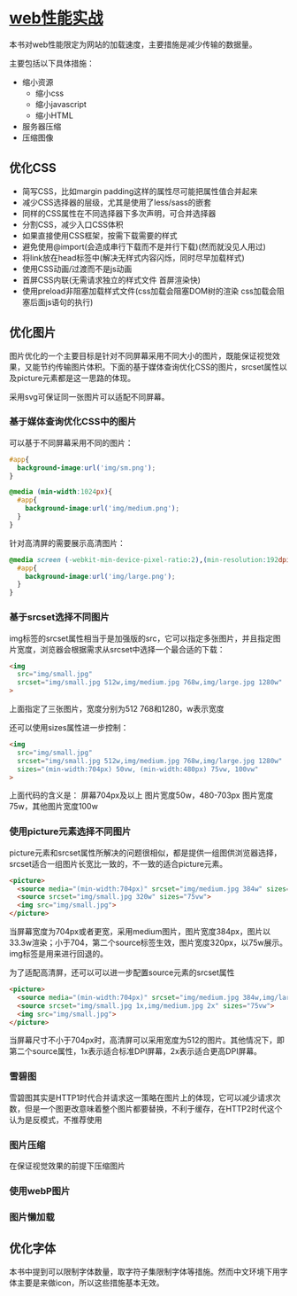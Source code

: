 # [web性能实战](https://book.douban.com/subject/35083270/)

本书对web性能限定为网站的加载速度，主要措施是减少传输的数据量。

主要包括以下具体措施：

* 缩小资源
  * 缩小css
  * 缩小javascript
  * 缩小HTML
* 服务器压缩
* 压缩图像

## 优化CSS

* 简写CSS，比如margin padding这样的属性尽可能把属性值合并起来
* 减少CSS选择器的层级，尤其是使用了less/sass的嵌套
* 同样的CSS属性在不同选择器下多次声明，可合并选择器
* 分割CSS，减少入口CSS体积
* 如果直接使用CSS框架，按需下载需要的样式
* 避免使用@import(会造成串行下载而不是并行下载)(然而就没见人用过)
* 将link放在head标签中(解决无样式内容闪烁，同时尽早加载样式)
* 使用CSS动画/过渡而不是js动画
* 首屏CSS内联(无需请求独立的样式文件 首屏渲染快)
* 使用preload非阻塞加载样式文件(css加载会阻塞DOM树的渲染 css加载会阻塞后面js语句的执行)

## 优化图片

图片优化的一个主要目标是针对不同屏幕采用不同大小的图片，既能保证视觉效果，又能节约传输图片体积。下面的基于媒体查询优化CSS的图片，srcset属性以及picture元素都是这一思路的体现。

采用svg可保证同一张图片可以适配不同屏幕。

### 基于媒体查询优化CSS中的图片

可以基于不同屏幕采用不同的图片：

```css
#app{
  background-image:url('img/sm.png');
}

@media (min-width:1024px){
  #app{
    background-image:url('img/medium.png');
  }
}
```

针对高清屏的需要展示高清图片：

```css
@media screen (-webkit-min-device-pixel-ratio:2),(min-resolution:192dpi){
  #app{
    background-image:url('img/large.png');
  }
}
```

### 基于srcset选择不同图片

img标签的srcset属性相当于是加强版的src，它可以指定多张图片，并且指定图片宽度，浏览器会根据需求从srcset中选择一个最合适的下载：

```html
<img
  src="img/small.jpg"
  srcset="img/small.jpg 512w,img/medium.jpg 768w,img/large.jpg 1280w"
>
```

上面指定了三张图片，宽度分别为512 768和1280，w表示宽度

还可以使用sizes属性进一步控制：

```html
<img
  src="img/small.jpg"
  srcset="img/small.jpg 512w,img/medium.jpg 768w,img/large.jpg 1280w"
  sizes="(min-width:704px) 50vw, (min-width:480px) 75vw, 100vw"
>
```

上面代码的含义是： 屏幕704px及以上 图片宽度50w，480-703px 图片宽度75w，其他图片宽度100w

### 使用picture元素选择不同图片

picture元素和srcset属性所解决的问题很相似，都是提供一组图供浏览器选择，srcset适合一组图片长宽比一致的，不一致的适合picture元素。

```html
<picture>
  <source media="(min-width:704px)" srcset="img/medium.jpg 384w" sizes="33.3vw">
  <source srcset="img/small.jpg 320w" sizes="75vw">
  <img src="img/small.jpg">
</picture>
```

当屏幕宽度为704px或者更宽，采用medium图片，图片宽度384px，图片以33.3w渲染；小于704，第二个source标签生效，图片宽度320px，以75w展示。img标签是用来进行回退的。

为了适配高清屏，还可以可以进一步配置source元素的srcset属性

```html
<picture>
  <source media="(min-width:704px)" srcset="img/medium.jpg 384w,img/large.jpg 512w" sizes="33.3vw">
  <source srcset="img/small.jpg 1x,img/medium.jpg 2x" sizes="75vw">
  <img src="img/small.jpg">
</picture>
```

当屏幕尺寸不小于704px时，高清屏可以采用宽度为512的图片。其他情况下，即第二个source属性，1x表示适合标准DPI屏幕，2x表示适合更高DPI屏幕。

### 雪碧图

雪碧图其实是HTTP1时代合并请求这一策略在图片上的体现，它可以减少请求次数，但是一个图更改意味着整个图片都要替换，不利于缓存，在HTTP2时代这个认为是反模式，不推荐使用

### 图片压缩

在保证视觉效果的前提下压缩图片

### 使用webP图片

### 图片懒加载

## 优化字体

本书中提到可以限制字体数量，取字符子集限制字体等措施。然而中文环境下用字体主要是来做icon，所以这些措施基本无效。
